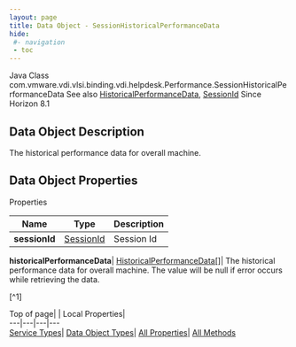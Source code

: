 ```yaml
---
layout: page
title: Data Object - SessionHistoricalPerformanceData
hide:
 #- navigation
 - toc
---
```






Java Class
    com.vmware.vdi.vlsi.binding.vdi.helpdesk.Performance.SessionHistoricalPerformanceData
See also
     [HistoricalPerformanceData](vdi.helpdesk.Performance.HistoricalPerformanceData.md), [SessionId](vdi.entity.SessionId.md)
Since 
    Horizon 8.1

## Data Object Description 

The historical performance data for overall machine. 

## Data Object Properties

Properties

Name |  Type |  Description   
---|---|---  
**sessionId**| [SessionId](vdi.entity.SessionId.md)|  Session Id   
  
**historicalPerformanceData**| [HistoricalPerformanceData[]](vdi.helpdesk.Performance.HistoricalPerformanceData.md)|  The historical performance data for overall machine. The value will be null if error occurs while retrieving the data.   


[^1]

  
  
  
Top of page| | Local Properties|   
---|---|---|---  
[Service Types](index-mo_types.md)| [Data Object Types](index-do_types.md)| [All Properties](index-properties.md)| [All Methods](index-methods.md)  
  
  

